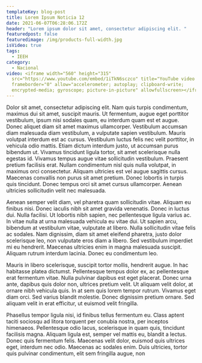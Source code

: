 ```yaml
---
templateKey: blog-post
title: Lorem Ipsum Noticia 12
date: 2021-06-07T06:28:06.172Z
header: "Lorem ipsum dolor sit amet, consectetur adipiscing elit. "
featuredpost: false
featuredimage: /img/products-full-width.jpg
isVideo: true
tags:
  - IEEH
category:
  - Nacional
video: <iframe width="560" height="315"
  src="https://www.youtube.com/embed/1iTkN6sczco" title="YouTube video player"
  frameborder="0" allow="accelerometer; autoplay; clipboard-write;
  encrypted-media; gyroscope; picture-in-picture" allowfullscreen></iframe>
---
```

Dolor sit amet, consectetur adipiscing elit. Nam quis turpis condimentum, maximus dui sit amet, suscipit mauris. Ut fermentum, augue eget porttitor vestibulum, ipsum nisi sodales quam, eu interdum quam est et augue. Donec aliquet diam sit amet maximus ullamcorper. Vestibulum accumsan diam malesuada diam vestibulum, a vulputate sapien vestibulum. Mauris volutpat interdum est ac cursus. Vestibulum luctus felis nec velit porttitor, in vehicula odio mattis. Etiam dictum interdum justo, ut accumsan purus bibendum ut. Vivamus tincidunt ligula tortor, sit amet scelerisque nulla egestas id. Vivamus tempus augue vitae sollicitudin vestibulum. Praesent pretium facilisis erat. Nullam condimentum nisl quis nulla volutpat, in maximus orci consectetur. Aliquam ultricies est vel augue sagittis cursus. Maecenas convallis non purus sit amet pretium. Donec lobortis in turpis quis tincidunt. Donec tempus orci sit amet cursus ullamcorper. Aenean ultricies sollicitudin velit nec malesuada.

Aenean semper velit diam, vel pharetra quam sollicitudin vitae. Aliquam eu finibus nisi. Donec iaculis nibh sit amet gravida venenatis. Donec in luctus dui. Nulla facilisi. Ut lobortis nibh sapien, nec pellentesque ligula varius ac. In vitae nulla at urna malesuada vehicula eu vitae dui. Ut sapien arcu, bibendum at vestibulum vitae, vulputate at libero. Nulla sollicitudin vitae felis ac sodales. Nam dignissim, diam sit amet eleifend pharetra, justo dolor scelerisque leo, non vulputate eros diam a libero. Sed vestibulum imperdiet mi eu hendrerit. Maecenas ultricies enim in magna malesuada suscipit. Aliquam rutrum interdum lacinia. Donec eu condimentum leo.

Mauris in libero scelerisque, suscipit tortor mollis, hendrerit augue. In hac habitasse platea dictumst. Pellentesque tempus dolor ex, ac pellentesque erat fermentum vitae. Nulla pulvinar dapibus est eget placerat. Donec urna ante, dapibus quis dolor non, ultrices pretium velit. Ut aliquam velit dolor, at ornare nibh vehicula quis. In at sem quis lorem tempor rutrum. Vivamus eget diam orci. Sed varius blandit molestie. Donec dignissim pretium ornare. Sed aliquam velit in erat efficitur, ut euismod velit fringilla.

Phasellus tempor ligula nisi, id finibus tellus fermentum eu. Class aptent taciti sociosqu ad litora torquent per conubia nostra, per inceptos himenaeos. Pellentesque odio lacus, scelerisque in quam quis, tincidunt facilisis magna. Aliquam ligula est, semper vel mattis eu, blandit a lectus. Donec quis fermentum felis. Maecenas velit dolor, euismod quis ultrices eget, interdum nec odio. Maecenas ac sodales enim. Duis ultricies, tortor quis pulvinar condimentum, elit sem fringilla augue, non